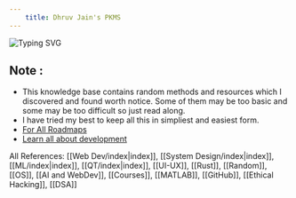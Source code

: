```yaml
---
    title: Dhruv Jain's PKMS
---
```


![Typing SVG](https://readme-typing-svg.demolab.com?font=Fira+Code&size=40&duration=2500&pause=1000&color=1FFF0F&vCenter=true&random=false&width=680&lines=Hi%2C+I+am+Dhruv+Jain;Welcome+to+my+PKMS)


## Note :
- This knowledge base contains random methods and resources which I discovered and found worth notice. Some of them may be too basic and some may be too difficult so just read along.
- I have tried my best to keep all this in simpliest and easiest form.
- [For All Roadmaps](https://roadmap.sh/)
- [Learn all about development](https://levelup.video/)



All References:
[[Web Dev/index|index]], [[System Design/index|index]], [[ML/index|index]], [[QT/index|index]], [[UI-UX]], [[Rust]], [[Random]], [[OS]], [[AI and WebDev]], [[Courses]], [[MATLAB]], [[GitHub]], [[Ethical Hacking]], [[DSA]]